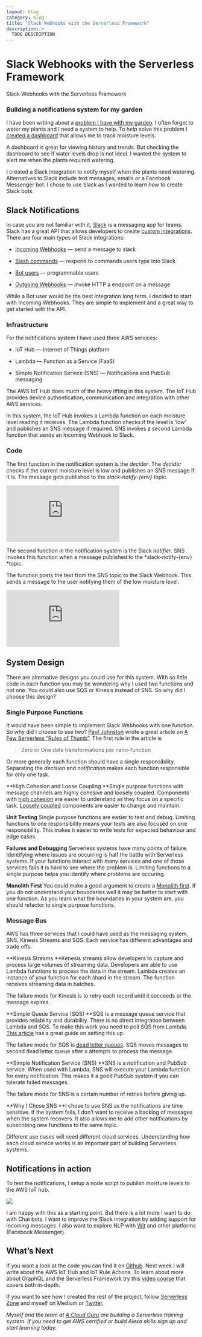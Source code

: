 ```yaml
---
layout: blog
category: blog
title: "Slack Webhooks with the Serverless Framework"
description: >
  TODO DESCRIPTION
---
```


# Slack Webhooks with the Serverless Framework

Slack Webhooks with the Serverless Framework

### Building a notifications system for my garden

I have been writing about a [problem I have with my garden](https://serverless.zone/serverless-architectures-9e23af71097a). I often forget to water my plants and I need a system to help. To help solve this problem I [created a dashboard](https://serverless.zone/graphql-with-the-serverless-framework-79924829a8ca) that allows me to track moisture levels.

A dashboard is great for viewing history and trends. But checking the dashboard to see if water levels drop is not ideal. I wanted the system to alert me when the plants required watering.

I created a Slack integration to notify myself when the plants need watering. Alternatives to Slack include text messages, emails or a Facebook Messenger bot. I chose to use Slack as I wanted to learn how to create Slack bots.

## Slack Notifications

In case you are not familiar with it, [Slack](https://slack.com/) is a messaging app for teams. Slack has a great API that allows developers to create [custom integrations](https://api.slack.com/custom-integrations). There are four main types of Slack integrations:

* [Incoming Webhooks](https://api.slack.com/incoming-webhooks) — send a message to slack

* [Slash commands](https://api.slack.com/slash-commands) — respond to commands users type into Slack

* [Bot users](https://api.slack.com/bot-users) — programmable users

* [Outgoing Webhooks](https://api.slack.com/outgoing-webhooks) — invoke HTTP a endpoint on a message

While a Bot user would be the best integration long term. I decided to start with Incoming Webhooks. They are simple to implement and a great way to get started with the API.

### Infrastructure

For the notifications system I have used three AWS services:

* IoT Hub — Internet of Things platform

* Lambda — Function as a Service (FaaS)

* Simple Notification Service (SNS) — Notifications and PubSub messaging

The AWS IoT Hub does much of the heavy lifting in this system. The IoT Hub provides device authentication, communication and integration with other AWS services.

In this system, the IoT Hub invokes a Lambda function on each moisture level reading it receives. The Lambda function checks if the level is ‘low’ and publishes an SNS message if required. SNS invokes a second Lambda function that sends an Incoming Webhook to Slack.

### Code

The first function in the notification system is the *decider*. The *decider* checks if the current moisture level is low and publishes an SNS message if it is. The message gets published to the *slack-notify-{env}* topic.

<iframe src="https://medium.com/media/a752bd1478c48dc241fb363788a1b970" frameborder=0></iframe>

The second function in the notification system is the Slack *notifier*. SNS invokes this function when a message published to the *slack-notify-{env} *topic.

The function posts the text from the SNS topic to the Slack Webhook. This sends a message to the user notifying them of the low moisture level.

<iframe src="https://medium.com/media/ae09b1a54143101dbafe4579f7434dc3" frameborder=0></iframe>

## System Design

There are alternative designs you could use for this system. With so little code in each function you may be wondering why I used two functions and not one. You could also use SQS or Kinesis instead of SNS. So why did I choose this design?

### Single Purpose Functions

It would have been simple to implement Slack Webhooks with one function. So why did I choose to use two? [Paul Johnston](undefined) wrote a great article on [A Few Serverless “Rules of Thumb”](https://medium.com/@PaulDJohnston/a-few-serverless-rules-of-thumb-309764281921). The first rule in the article is
> Zero or One data transformations per nano-function

Or more generally each function should have a single responsibility. Separating the *decision* and *notification* makes each function responsible for only one task.

**High Cohesion and Loose Coupling
**Single purpose functions with message channels are highly cohesive and loosely coupled. Components with [high cohesion](https://en.wikipedia.org/wiki/Cohesion_%28computer_science%29) are easier to understand as they focus on a specific task. [Loosely coupled](https://en.wikipedia.org/wiki/Coupling_%28computer_programming%29) components are easier to change and maintain.

**Unit Testing**
Single purpose functions are easier to test and debug. Limiting functions to one responsibility means your tests are also focused on one responsibility. This makes it easier to write tests for expected behaviour and edge cases.

**Failures and Debugging**
Serverless systems have many points of failure. Identifying where issues are occurring is half the battle with Serverless systems. If your functions interact with many services and one of those services fails it is hard to see where the problem is. Limiting functions to a single purpose helps you identify where problems are occuring.

**Monolith First**
You could make a good argument to create a [Monolith first](http://martinfowler.com/bliki/MonolithFirst.html). If you do not understand your boundaries well it may be better to start with one function. As you learn what the boundaries in your system are, you should refactor to single purpose functions.

### Message Bus

AWS has three services that I could have used as the messaging system, SNS, Kinesis Streams and SQS. Each service has different advantages and trade offs.

**Kinesis Streams
**Kenesis streams allow developers to capture and process large volumes of streaming data. Developers are able to use Lambda functions to process the data in the stream. Lambda creates an instance of your function for each shard in the stream. The function receives streaming data in batches.

The failure mode for Kinesis is to retry each record until it succeeds or the message expires.

**Simple Queue Service (SQS)
**SQS is a message queue service that provides reliability and durability. There is no direct integration between Lambda and SQS. To make this work you need to poll SQS from Lambda. [This article](http://theburningmonk.com/2016/09/aws-lambda-use-recursive-function-to-process-sqs-messages-part-2/) has a great guide on setting this up.

The failure mode for SQS is [dead letter queues](http://docs.aws.amazon.com/AWSSimpleQueueService/latest/SQSDeveloperGuide/SQSDeadLetterQueue.html). SQS moves messages to second dead letter queue after x attempts to process the message.

**Simple Notification Service (SNS)
**SNS is a notification and PubSub service. When used with Lambda, SNS will execute your Lambda function for every notification. This makes it a good PubSub system if you can tolerate failed messages.

The failure mode for SNS is a certain number of retries before giving up.

**Why I Chose SNS
**I chose to use SNS as the notifications are time sensitive. If the system fails, I don’t want to receive a backlog of messages when the system recovers. It also allows me to add other notifications by subscribing new functions to the same topic.

Different use cases will need different cloud services. Understanding how each cloud service works is an important part of building Serverless systems.

## Notifications in action

To test the notifications, I setup a node script to publish moisture levels to the AWS IoT hub.

![](https://cdn-images-1.medium.com/max/2896/1*dooPhPpg1OH6ExpXc6wM1g.png)

I am happy with this as a starting point. But there is a lot more I want to do with Chat bots. I want to improve the Slack integration by adding support for incoming messages. I also want to explore NLP with [Wit](https://wit.ai/) and other platforms (Facebook Messenger).

## What’s Next

If you want a look at the code you can find it on [Github](https://github.com/garden-aid/chat-bff). Next week I will write about the AWS IoT Hub and IoT Rule Actions. To learn about more about GraphQL and the Serverless Framework try this [video course](https://acloud.guru/learn/serverless-with-graphql) that covers both in-depth.

If you want to see how I created the rest of the project, follow [Serverless Zone](https://serverless.zone/) and myself on Medium or [Twitter](https://twitter.com/johncmckim).

*Myself and the team at [A Cloud Guru](https://acloud.guru/) are building a Serverless training system. If you need to get AWS certified or build Alexa skills sign up and start learning today.*
